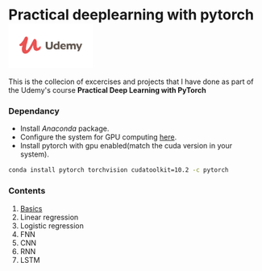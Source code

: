 # Practical deeplearning with pytorch <img align = "center" src="https://github.com/sooraj-sudhakar/Udemy-python3-bootcamp/blob/master/default-meta-image.png" width="168"> 

This is the collecion of excercises and projects that I have done as part of the Udemy's  course **Practical Deep Learning with PyTorch**

### Dependancy
* Install *Anaconda* package.
* Configure the system for GPU computing [here](https://www.pugetsystems.com/labs/hpc/How-to-install-CUDA-9-2-on-Ubuntu-18-04-1184/).
* Install pytorch with gpu enabled(match the cuda version in your system).
```sh
conda install pytorch torchvision cudatoolkit=10.2 -c pytorch

```
### Contents
1. [Basics](https://github.com/sooraj-sudhakar/udemy-pytorch/blob/master/Basics.py)
2. Linear regression
3. Logistic regression
4. FNN
5. CNN
6. RNN
7. LSTM

